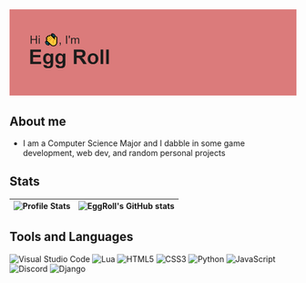 <img src=header.png/>

## About me 

* I am a Computer Science Major and I dabble in some game development, web dev, and random personal projects




 
## Stats
| ![Profile Stats](https://github-readme-stats.vercel.app/api/top-langs/?username=superhyper12&layout=compact&theme=radical&hide_border=true&langs_count=8) |![EggRoll's GitHub stats](https://github-readme-stats.vercel.app/api?username=superhyper12&show_icons=true&theme=radical&bg_color=)|
| ----- | ----- |

## Tools and Languages
![Visual Studio Code](https://img.shields.io/badge/Visual%20Studio%20Code-0078d7.svg?style=for-the-badge&logo=visual-studio-code&logoColor=white)
![Lua](https://img.shields.io/badge/lua-%232C2D72.svg?style=for-the-badge&logo=lua&logoColor=white)
![HTML5](https://img.shields.io/badge/html5-%23E34F26.svg?style=for-the-badge&logo=html5&logoColor=white)
![CSS3](https://img.shields.io/badge/css3-%231572B6.svg?style=for-the-badge&logo=css3&logoColor=white)
![Python](https://img.shields.io/badge/python-3670A0?style=for-the-badge&logo=python&logoColor=ffdd54)
![JavaScript](https://img.shields.io/badge/javascript-%23323330.svg?style=for-the-badge&logo=javascript&logoColor=%23F7DF1E)
![Discord](https://img.shields.io/badge/%3CServer%3E-%237289DA.svg?style=for-the-badge&logo=discord&logoColor=white)
![Django](https://img.shields.io/badge/django-%23092E20.svg?style=for-the-badge&logo=django&logoColor=white)













